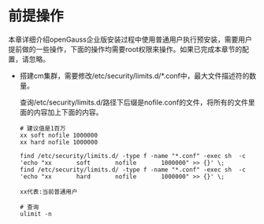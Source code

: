 # 前提操作

本章详细介绍openGauss企业版安装过程中使用普通用户执行预安装，需要用户提前做的一些操作，下面的操作均需要root权限来操作。如果已完成本章节的配置，请忽略。

-   搭建cm集群，需要修改/etc/security/limits.d/*.conf中，最大文件描述符的数量。

    查询/etc/security/limits.d/路径下后缀是nofile.conf的文件，将所有的文件里面的内容加上下面的内容。

    ```shell
    # 建议值是1百万
    xx soft nofile 1000000
    xx hard nofile 1000000

    find /etc/security/limits.d/ -type f -name "*.conf" -exec sh  -c 'echo "xx       soft       nofile       1000000" >> {}' \;
    find /etc/security/limits.d/ -type f -name "*.conf" -exec sh  -c 'echo "xx       hard       nofile       1000000" >> {}' \;

    xx代表:当前普通用户

    # 查询
    ulimit -n
    ```